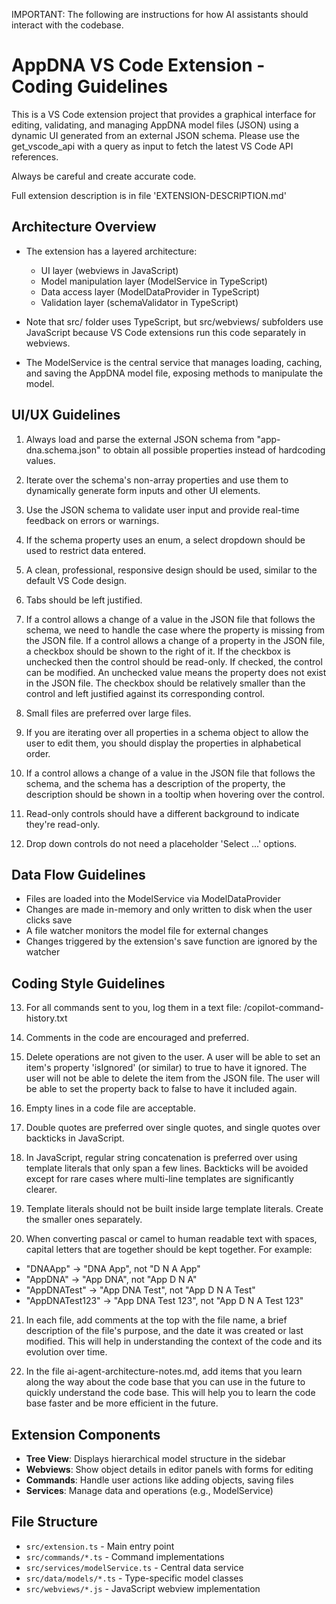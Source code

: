 <!-- Use this file to provide workspace-specific custom instructions to Copilot. For more details, visit https://code.visualstudio.com/docs/copilot/copilot-customization#_use-a-githubcopilotinstructionsmd-file -->

IMPORTANT: The following are instructions for how AI assistants should interact with the codebase.

# AppDNA VS Code Extension - Coding Guidelines

This is a VS Code extension project that provides a graphical interface for editing, validating, and managing AppDNA model files (JSON) using a dynamic UI generated from an external JSON schema. Please use the get_vscode_api with a query as input to fetch the latest VS Code API references.

Always be careful and create accurate code.

Full extension description is in file 'EXTENSION-DESCRIPTION.md'

## Architecture Overview

- The extension has a layered architecture:
  - UI layer (webviews in JavaScript)
  - Model manipulation layer (ModelService in TypeScript)
  - Data access layer (ModelDataProvider in TypeScript)
  - Validation layer (schemaValidator in TypeScript)

- Note that src/ folder uses TypeScript, but src/webviews/ subfolders use JavaScript because VS Code extensions run this code separately in webviews.

- The ModelService is the central service that manages loading, caching, and saving the AppDNA model file, exposing methods to manipulate the model.

## UI/UX Guidelines

1. Always load and parse the external JSON schema from "app-dna.schema.json" to obtain all possible properties instead of hardcoding values.

2. Iterate over the schema's non-array properties and use them to dynamically generate form inputs and other UI elements.

3. Use the JSON schema to validate user input and provide real-time feedback on errors or warnings.

4. If the schema property uses an enum, a select dropdown should be used to restrict data entered.

5. A clean, professional, responsive design should be used, similar to the default VS Code design.

6. Tabs should be left justified.

7. If a control allows a change of a value in the JSON file that follows the schema, we need to handle the case where the property is missing from the JSON file. If a control allows a change of a property in the JSON file, a checkbox should be shown to the right of it. If the checkbox is unchecked then the control should be read-only. If checked, the control can be modified. An unchecked value means the property does not exist in the JSON file. The checkbox should be relatively smaller than the control and left justified against its corresponding control.

8. Small files are preferred over large files.

9. If you are iterating over all properties in a schema object to allow the user to edit them, you should display the properties in alphabetical order.

10. If a control allows a change of a value in the JSON file that follows the schema, and the schema has a description of the property, the description should be shown in a tooltip when hovering over the control.

11. Read-only controls should have a different background to indicate they're read-only.
 
12. Drop down controls do not need a placeholder 'Select ...' options.

## Data Flow Guidelines

- Files are loaded into the ModelService via ModelDataProvider
- Changes are made in-memory and only written to disk when the user clicks save
- A file watcher monitors the model file for external changes
- Changes triggered by the extension's save function are ignored by the watcher

## Coding Style Guidelines

13. For all commands sent to you, log them in a text file: /copilot-command-history.txt

14. Comments in the code are encouraged and preferred.

15. Delete operations are not given to the user. A user will be able to set an item's property 'isIgnored' (or similar) to true to have it ignored. The user will not be able to delete the item from the JSON file. The user will be able to set the property back to false to have it included again.

16. Empty lines in a code file are acceptable.

17. Double quotes are preferred over single quotes, and single quotes over backticks in JavaScript.

18. In JavaScript, regular string concatenation is preferred over using template literals that only span a few lines. Backticks will be avoided except for rare cases where multi-line templates are significantly clearer.

19. Template literals should not be built inside large template literals. Create the smaller ones separately.

20. When converting pascal or camel to human readable text with spaces, capital letters that are together should be kept together. For example:
   - "DNAApp" → "DNA App", not "D N A App"
   - "AppDNA" → "App DNA", not "App D N A" 
   - "AppDNATest" → "App DNA Test", not "App D N A Test"
   - "AppDNATest123" → "App DNA Test 123", not "App D N A Test 123"

21. In each file, add comments at the top with the file name, a brief description of the file's purpose, and the date it was created or last modified. This will help in understanding the context of the code and its evolution over time.

22. In the file ai-agent-architecture-notes.md, add items that you learn along the way about the code base that you can use in the future to quickly understand the code base. This will help you to learn the code base faster and be more efficient in the future.

## Extension Components

- **Tree View**: Displays hierarchical model structure in the sidebar
- **Webviews**: Show object details in editor panels with forms for editing
- **Commands**: Handle user actions like adding objects, saving files
- **Services**: Manage data and operations (e.g., ModelService)

## File Structure

- `src/extension.ts` - Main entry point
- `src/commands/*.ts` - Command implementations
- `src/services/modelService.ts` - Central data service
- `src/data/models/*.ts` - Type-specific model classes
- `src/webviews/*.js` - JavaScript webview implementation